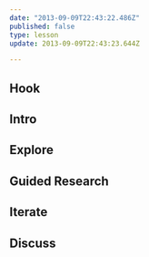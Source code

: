 ```yaml
---
date: "2013-09-09T22:43:22.486Z"
published: false
type: lesson
update: 2013-09-09T22:43:23.644Z

---
```


## Hook
<!-- -->
## Intro
<!-- -->
## Explore
<!-- -->
## Guided Research
<!-- -->
## Iterate
<!-- -->
## Discuss
